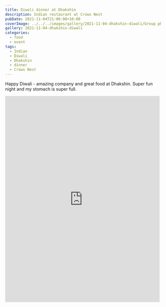 ```yaml
---
title: Diwali dinner at Dhakshin
description: Indian restaurant at Crows Nest
pubDate: 2021-11-04T21:00:00+10:00
coverImage: ../../../images/gallery/2021-11-04-dhakshin-diwali/Group photo (2).jpeg
gallery: 2021-11-04-dhakshin-diwali
categories:
  - food
  - event
tags:
  - Indian
  - Diwali
  - Dhakshin
  - dinner
  - Crows Nest
---
```


Happy Diwali - amazing company and great food at Dhakshin. Super fun night and my stomach is super full.

<iframe src="https://www.facebook.com/plugins/post.php?href=https%3A%2F%2Fwww.facebook.com%2Fchris1.tham%2Fposts%2Fpfbid09LczLrmWkbBinX1xoSUFb1JbnmpRgg6t18gR9FoCcyPoykcrjhVrm5fAzEHrj1VHl&show_text=true&width=500" width="500" height="665" style="border:none;overflow:hidden" scrolling="no" frameborder="0" allowfullscreen="true" allow="autoplay; clipboard-write; encrypted-media; picture-in-picture; web-share"></iframe>
